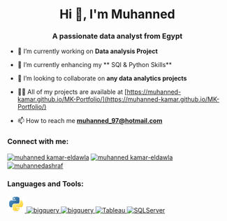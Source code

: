 <h1 align="center">Hi 👋, I'm Muhanned</h1>
<h3 align="center">A passionate data analyst from Egypt</h3>

- 🔭 I’m currently working on **Data analysis Project**

- 🌱 I’m currently enhancing my  ** SQl & Python Skills**

- 👯 I’m looking to collaborate on **any data analytics projects**

- 👨‍💻 All of my projects are available at [https://muhanned-kamar.github.io/MK-Portfolio/](https://muhanned-kamar.github.io/MK-Portfolio/)

- 📫 How to reach me **muhanned_97@hotmail.com**

<h3 align="left">Connect with me:</h3>
<p align="left">
<a href="https://www.linkedin.com/in/muhanned-kamar-eldawla/" target="blank"><img align="center" src="https://raw.githubusercontent.com/rahuldkjain/github-profile-readme-generator/master/src/images/icons/Social/linked-in-alt.svg" alt="muhanned kamar-eldawla" height="30" width="40" /></a>
<a href="https://kaggle.com/muhannedkamareldawla" target="blank"><img align="center" src="https://raw.githubusercontent.com/rahuldkjain/github-profile-readme-generator/master/src/images/icons/Social/kaggle.svg" alt="muhanned kamar-eldawla" height="30" width="40" /></a>
<a href="https://instagram.com/muhannedashraf" target="blank"><img align="center" src="https://raw.githubusercontent.com/rahuldkjain/github-profile-readme-generator/master/src/images/icons/Social/instagram.svg" alt="muhannedashraf" height="30" width="40" /></a>
</p> 


<h3 align="left">Languages and Tools:</h3>
<p </a> <a href="https://www.python.org" target="_blank" rel="noreferrer"> <img src="https://raw.githubusercontent.com/devicons/devicon/master/icons/python/python-original.svg" alt="python" width="40" height="40"/> </a> <a href="https://console.cloud.google.com/bigquery" target="_blank" rel="noreferrer"> <img src="https://raw.githubusercontent.com/google/vscode-bigquery/master/bigquery-icon.png" alt="bigquery" width="40" height="40"/> <a href="https://console.cloud.google.com/bigquery" target="_blank" rel="noreferrer"> <img src="https://upload.wikimedia.org/wikipedia/commons/8/87/Sql_data_base_with_logo.png" alt="bigquery" width="40" height="40"/> <a href="https://public.tableau.com/s/" target="_blank" rel="noreferrer"> <img src="https://user-images.githubusercontent.com/105308533/168493185-d70c051d-b927-44bf-8342-cab255a7e272.png" alt="Tableau" width="40" height="40"/><a href="https://www.microsoft.com/en-us/sql-server/sql-server-2019" target="_blank" rel="noreferrer"> <img src="![image](https://user-images.githubusercontent.com/105308533/176141025-49dc023f-e0cd-4f9e-af0b-e2a54f013b04.png)" alt="SQLServer" width="40" height="40"/> </p></a> </p> 
